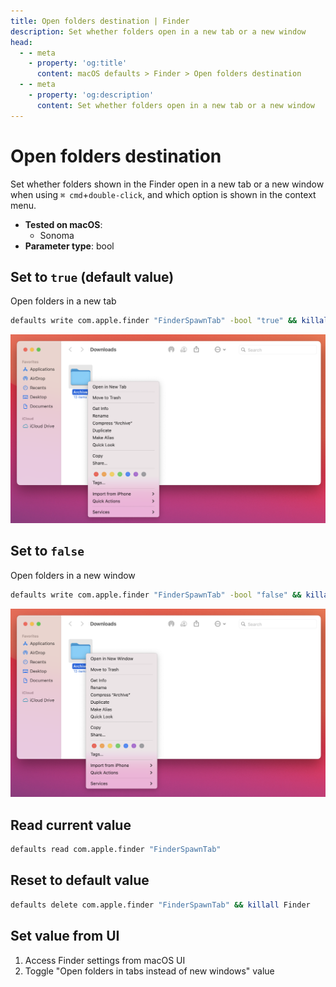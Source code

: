 ```yaml
---
title: Open folders destination | Finder
description: Set whether folders open in a new tab or a new window
head:
  - - meta
    - property: 'og:title'
      content: macOS defaults > Finder > Open folders destination
  - - meta
    - property: 'og:description'
      content: Set whether folders open in a new tab or a new window
---
```


# Open folders destination

Set whether folders shown in the Finder open in a new tab or a new window when using `⌘ cmd`+`double-click`, and which option is shown in the context menu.

- **Tested on macOS**:
  - Sonoma
- **Parameter type**: bool

## Set to `true` (default value)

Open folders in a new tab

```bash
defaults write com.apple.finder "FinderSpawnTab" -bool "true" && killall Finder
```

<img
  src="./images/FinderSpawnTab/true.png"
  alt="Example output with value set to true"
  width="953" height="571" style="height: auto"
/>

## Set to `false`

Open folders in a new window

```bash
defaults write com.apple.finder "FinderSpawnTab" -bool "false" && killall Finder
```

<img
  src="./images/FinderSpawnTab/false.png"
  alt="Example output with value set to true"
  width="953" height="571" style="height: auto"
/>

## Read current value

```bash
defaults read com.apple.finder "FinderSpawnTab"
```

## Reset to default value

```bash
defaults delete com.apple.finder "FinderSpawnTab" && killall Finder
```

## Set value from UI

1. Access Finder settings from macOS UI
2. Toggle "Open folders in tabs instead of new windows" value
